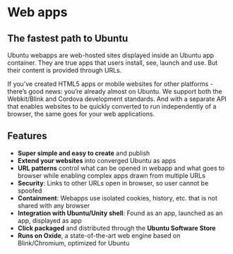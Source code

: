 





# Web apps

## The fastest path to Ubuntu

Ubuntu webapps are web-hosted sites displayed inside an Ubuntu app container.
They are true apps that users install, see, launch and use. But their content
is provided through URLs.

If you’ve created HTML5 apps or mobile websites for other platforms - there’s
good news: you’re already almost on Ubuntu. We support both the Webkit/Blink
and Cordova development standards. And with a separate API that enables
websites to be quickly converted to run independently of a browser, the same
goes for your web applications.

## Features

  * **Super simple and easy to create** and publish
  * **Extend your websites** into converged Ubuntu as apps
  * **URL patterns** control what can be opened in webapp and what goes to browser while enabling complex apps drawn from multiple URLs
  * **Security**: Links to other URLs open in browser, so user cannot be spoofed
  * **Containment**: Webapps use isolated cookies, history, etc. that is not shared with any browser
  * **Integration with Ubuntu/Unity shell**: Found as an app, launched as an app, displayed as app
  * **Click packaged** and distributed through the **Ubuntu Software Store**
  * **Runs on Oxide**, a state-of-the-art web engine based on Blink/Chromium, optimized for Ubuntu





